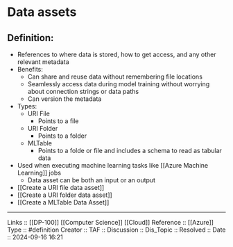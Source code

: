 # Data assets

## Definition:

- References to where data is stored, how to get access, and any other relevant metadata
- Benefits:
	- Can share and reuse data without remembering file locations
	- Seamlessly access data during model training without worrying about connection strings or data paths
	- Can version the metadata
- Types:
	- URI File
		- Points to a file
	- URI Folder
		- Points to a folder
	- MLTable
		- Points to a folde or file and includes a schema to read as tabular data
- Used when executing machine learning tasks like [[Azure Machine Learning]] jobs
	- Data asset can be both an input or an output
- [[Create a URI file data asset]]
- [[Create a URI folder data asset]]
- [[Create a MLTable Data Asset]]
---
Links :: [[DP-100]] [[Computer Science]] [[Cloud]]
Reference ::  [[Azure]]
Type :: #definition
Creator ::
TAF ::
Discussion ::
Dis_Topic :: 
Resolved ::
Date :: 2024-09-16 16:21